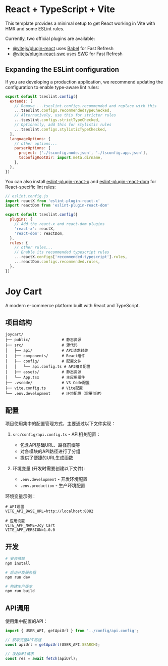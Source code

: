 # React + TypeScript + Vite

This template provides a minimal setup to get React working in Vite with HMR and some ESLint rules.

Currently, two official plugins are available:

- [@vitejs/plugin-react](https://github.com/vitejs/vite-plugin-react/blob/main/packages/plugin-react) uses [Babel](https://babeljs.io/) for Fast Refresh
- [@vitejs/plugin-react-swc](https://github.com/vitejs/vite-plugin-react/blob/main/packages/plugin-react-swc) uses [SWC](https://swc.rs/) for Fast Refresh

## Expanding the ESLint configuration

If you are developing a production application, we recommend updating the configuration to enable type-aware lint rules:

```js
export default tseslint.config({
  extends: [
    // Remove ...tseslint.configs.recommended and replace with this
    ...tseslint.configs.recommendedTypeChecked,
    // Alternatively, use this for stricter rules
    ...tseslint.configs.strictTypeChecked,
    // Optionally, add this for stylistic rules
    ...tseslint.configs.stylisticTypeChecked,
  ],
  languageOptions: {
    // other options...
    parserOptions: {
      project: ['./tsconfig.node.json', './tsconfig.app.json'],
      tsconfigRootDir: import.meta.dirname,
    },
  },
})
```

You can also install [eslint-plugin-react-x](https://github.com/Rel1cx/eslint-react/tree/main/packages/plugins/eslint-plugin-react-x) and [eslint-plugin-react-dom](https://github.com/Rel1cx/eslint-react/tree/main/packages/plugins/eslint-plugin-react-dom) for React-specific lint rules:

```js
// eslint.config.js
import reactX from 'eslint-plugin-react-x'
import reactDom from 'eslint-plugin-react-dom'

export default tseslint.config({
  plugins: {
    // Add the react-x and react-dom plugins
    'react-x': reactX,
    'react-dom': reactDom,
  },
  rules: {
    // other rules...
    // Enable its recommended typescript rules
    ...reactX.configs['recommended-typescript'].rules,
    ...reactDom.configs.recommended.rules,
  },
})
```

# Joy Cart

A modern e-commerce platform built with React and TypeScript.

## 项目结构

```
joycart/
├── public/              # 静态资源
├── src/                 # 源代码
│   ├── api/             # API请求封装
│   ├── components/      # React组件
│   ├── config/          # 配置文件
│   │   └── api.config.ts # API相关配置
│   ├── assets/          # 静态资源
│   └── App.tsx          # 主应用组件
├── .vscode/             # VS Code配置
├── vite.config.ts       # Vite配置
└── .env.development     # 环境配置（需要创建）
```

## 配置

项目使用集中的配置管理方式，主要通过以下文件实现：

1. `src/config/api.config.ts` - API相关配置：
   - 包含API基础URL、路径前缀等
   - 对各模块的API路径进行了分组
   - 提供了便捷的URL生成函数

2. 环境变量 (开发时需要创建以下文件):
   - `.env.development` - 开发环境配置
   - `.env.production` - 生产环境配置

环境变量示例：
```
# API设置
VITE_API_BASE_URL=http://localhost:8082

# 应用设置
VITE_APP_NAME=Joy Cart
VITE_APP_VERSION=1.0.0
```

## 开发

```bash
# 安装依赖
npm install

# 启动开发服务器
npm run dev

# 构建生产版本
npm run build
```

## API调用

使用集中配置的API：

```typescript
import { USER_API, getApiUrl } from '../config/api.config';

// 获取完整API路径
const apiUrl = getApiUrl(USER_API.SEARCH);

// 发起API请求
const res = await fetch(apiUrl);
```
